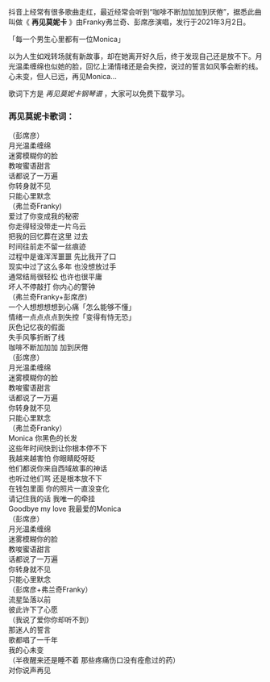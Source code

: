 

抖音上经常有很多歌曲走红，最近经常会听到“咖啡不断加加加到厌倦”，据悉此曲叫做《 **再见莫妮卡**
》由Franky弗兰奇、彭席彦演唱，发行于2021年3月2日。

「每一个男生心里都有一位Monica」

以为人生如戏转场就有新故事，却在她离开好久后，终于发现自己还是放不下。月光温柔缠绵也似她的脸，回忆上涌情绪还是会失控，说过的誓言如风筝会断的线。心未变，但人已远，再见Monica...

歌词下方是 _再见莫妮卡钢琴谱_ ，大家可以免费下载学习。

### 再见莫妮卡歌词：

（彭席彦）  
月光温柔缠绵  
迷雾模糊你的脸  
教唆蜜语甜言  
话都说了一万遍  
你转身就不见  
只能心里默念  
（弗兰奇Franky)  
爱过了你变成我的秘密  
你走得轻没带走一片乌云  
把我的回忆葬在这里 过去  
时间往前走不留一丝痕迹  
过程中是谁浑浑噩噩 先比我开了口  
现实中过了这么多年 也没想放过手  
通常结局很轻松 也许也很平庸  
坏人不停敲打 你内心的警钟  
（弗兰奇Franky+彭席彦)  
一个人想想想想到心痛「怎么能够不懂」  
情绪一点点点点到失控「变得有恃无恐」  
灰色记忆夜的假面  
失手风筝折断了线  
咖啡不断加加加 加到厌倦  
（彭席彦）  
月光温柔缠绵  
迷雾模糊你的脸  
教唆蜜语甜言  
话都说了一万遍  
你转身就不见  
只能心里默念  
（弗兰奇Franky）  
Monica 你黑色的长发  
这些年时间快到让你根本停不下  
我越来越害怕 你眼睛眨呀眨  
他们都说你来自西域故事的神话  
也听过他们骂 还是根本放不下  
在钱包里面 你的照片一直没变化  
请记住我的话 我唯一的牵挂  
Goodbye my love 我最爱的Monica  
（彭席彦）  
月光温柔缠绵  
迷雾模糊你的脸  
教唆蜜语甜言  
话都说了一万遍  
你转身就不见  
只能心里默念  
（彭席彦+弗兰奇Franky）  
流星坠落以前  
彼此许下了心愿  
（我说了爱你你却听不到）  
那迷人的誓言  
歌都唱了一千年  
我的心未变  
（半夜醒来还是睡不着 那些疼痛伤口没有痊愈过的药）  
对你说声再见

